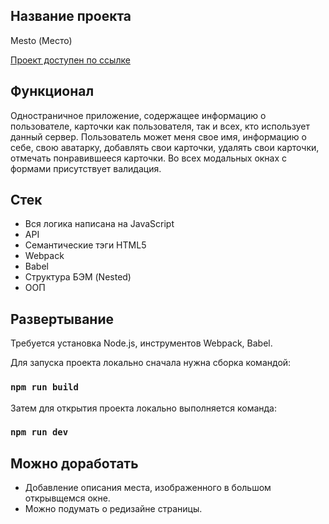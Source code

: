 ## Название проекта 

Mesto (Место)

[Проект доступен по ссылке](mestojs.surge.sh)

## Функционал 

Одностраничное приложение, содержащее информацию о пользователе, карточки как пользователя, так и всех, кто использует данный сервер. Пользователь может меня свое имя, информацию о себе, свою аватарку, добавлять свои карточки, удалять свои карточки, отмечать понравившееся карточки. Во всех модальных окнах с формами присутствует валидация.

## Стек

+ Вся логика написана на JavaScript
+ API
+ Семантические тэги HTML5
+ Webpack
+ Babel
+ Структура БЭМ (Nested)
+ ООП

## Развертывание 

Требуется установка Node.js, инструментов Webpack, Babel. 

Для запуска проекта локально сначала нужна сборка командой:
### `npm run build`

Затем для открытия проекта локально выполняется команда:
### `npm run dev`

## Можно доработать

+ Добавление описания места, изображенного в большом открывщемся окне.
+ Можно подумать о редизайне страницы.

